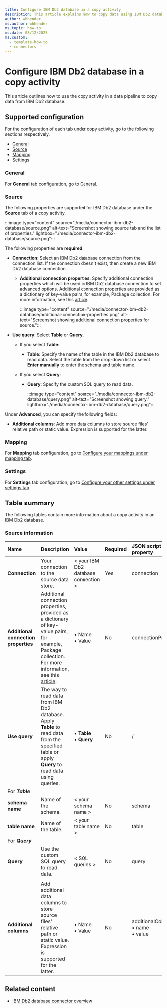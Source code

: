 ```yaml
---
title: Configure IBM Db2 database in a copy activity
description: This article explains how to copy data using IBM Db2 database.
author: whhender
ms.author: whhender
ms.topic: how-to
ms.date: 08/12/2025
ms.custom:
  - template-how-to
  - connectors
---
```


# Configure IBM Db2 database in a copy activity

This article outlines how to use the copy activity in a data pipeline to copy data from IBM Db2 database.

## Supported configuration

For the configuration of each tab under copy activity, go to the following sections respectively.

- [General](#general)  
- [Source](#source)
- [Mapping](#mapping)
- [Settings](#settings)

### General

For **General** tab configuration, go to [General](activity-overview.md#general-settings).

### Source

The following properties are supported for IBM Db2 database under the **Source** tab of a copy activity.

:::image type="content" source="./media/connector-ibm-db2-database/source.png" alt-text="Screenshot showing source tab and the list of properties." lightbox="./media/connector-ibm-db2-database/source.png":::

The following properties are **required**:

- **Connection**: Select an IBM Db2 database connection from the connection list. If the connection doesn't exist, then create a new IBM Db2 database connection.
    - **Additional connection properties**: Specify additional connection properties which will be used in IBM Db2 database connection to set advanced options. Additional connection properties are provided as a dictionary of key-value pairs, for example, Package collection. For more information, see this [article](https://www.ibm.com/docs/en/db2-for-zos/12.0.0?topic=plan-specifying-package-collection).

      :::image type="content" source="./media/connector-ibm-db2-database/additional-connection-properties.png" alt-text="Screenshot showing additional connection properties for source.":::

- **Use query**: Select **Table** or **Query**.

  - If you select **Table**:

    - **Table**: Specify the name of the table in the IBM Db2 database to read data. Select the table from the drop-down list or select **Enter manually** to enter the schema and table name.

  - If you select **Query**:

    - **Query**: Specify the custom SQL query to read data.

      :::image type="content" source="./media/connector-ibm-db2-database/query.png" alt-text="Screenshot showing query." lightbox="./media/connector-ibm-db2-database/query.png":::

Under **Advanced**, you can specify the following fields:

- **Additional columns**: Add more data columns to store source files' relative path or static value. Expression is supported for the latter.

### Mapping

For **Mapping** tab configuration, go to [Configure your mappings under mapping tab](copy-data-activity.md#configure-your-mappings-under-mapping-tab).

### Settings

For **Settings** tab configuration, go to [Configure your other settings under settings tab](copy-data-activity.md#configure-your-other-settings-under-settings-tab).

## Table summary

The following tables contain more information about a copy activity in an IBM Db2 database.

### Source information

|Name |Description |Value|Required |JSON script property |
|:---|:---|:---|:---|:---|
|**Connection** |Your connection to the source data store.|< your IBM Db2 database connection >|Yes|connection|
|**Additional connection properties** |Additional connection properties, provided as a dictionary of key-value pairs, for example, Package collection. For more information, see this [article](https://www.ibm.com/docs/en/db2-for-zos/12.0.0?topic=plan-specifying-package-collection).|• Name<br>• Value|No |connectionProperties|
|**Use query** |The way to read data from IBM Db2 database. Apply **Table** to read data from the specified table or apply **Query** to read data using queries.| • **Table**<br>  • **Query** |No| / |
| For ***Table*** | | | | |
|**schema name** |Name of the schema.|< your schema name >| No |schema|
|**table name** |Name of the table.|< your table name >| No |table|
| For ***Query*** | | | | |
| **Query** | Use the custom SQL query to read data. | < SQL queries > | No | query |
| | | | | |
| **Additional columns** | Add additional data columns to store source files' relative path or static value. Expression is supported for the latter. |• Name <br>• Value | No | additionalColumns:<br> • name<br>• value|

## Related content

- [IBM Db2 database connector overview](connector-ibm-db2-database-overview.md)
